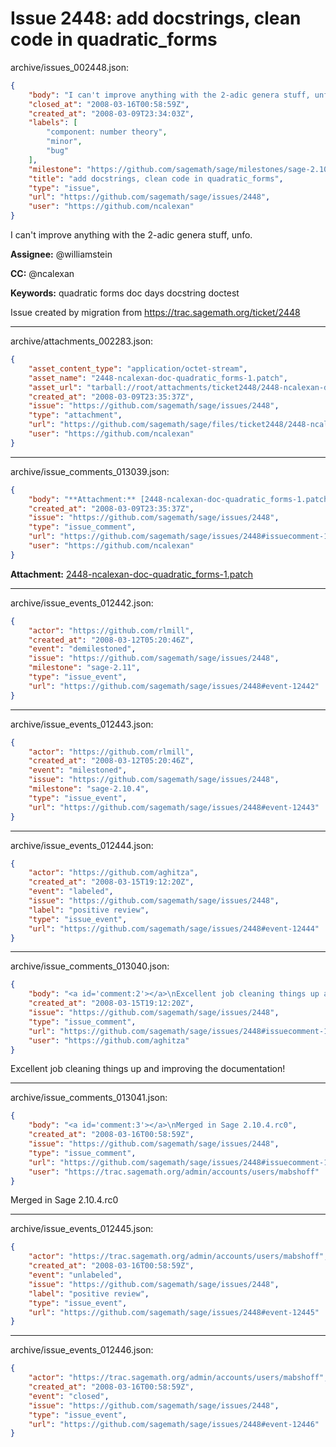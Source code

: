 # Issue 2448: add docstrings, clean code in quadratic_forms

archive/issues_002448.json:
```json
{
    "body": "I can't improve anything with the 2-adic genera stuff, unfo.\n\n**Assignee:** @williamstein\n\n**CC:**  @ncalexan\n\n**Keywords:** quadratic forms doc days docstring doctest\n\nIssue created by migration from https://trac.sagemath.org/ticket/2448\n\n",
    "closed_at": "2008-03-16T00:58:59Z",
    "created_at": "2008-03-09T23:34:03Z",
    "labels": [
        "component: number theory",
        "minor",
        "bug"
    ],
    "milestone": "https://github.com/sagemath/sage/milestones/sage-2.10.4",
    "title": "add docstrings, clean code in quadratic_forms",
    "type": "issue",
    "url": "https://github.com/sagemath/sage/issues/2448",
    "user": "https://github.com/ncalexan"
}
```
I can't improve anything with the 2-adic genera stuff, unfo.

**Assignee:** @williamstein

**CC:**  @ncalexan

**Keywords:** quadratic forms doc days docstring doctest

Issue created by migration from https://trac.sagemath.org/ticket/2448





---

archive/attachments_002283.json:
```json
{
    "asset_content_type": "application/octet-stream",
    "asset_name": "2448-ncalexan-doc-quadratic_forms-1.patch",
    "asset_url": "tarball://root/attachments/ticket2448/2448-ncalexan-doc-quadratic_forms-1.patch",
    "created_at": "2008-03-09T23:35:37Z",
    "issue": "https://github.com/sagemath/sage/issues/2448",
    "type": "attachment",
    "url": "https://github.com/sagemath/sage/files/ticket2448/2448-ncalexan-doc-quadratic_forms-1.patch",
    "user": "https://github.com/ncalexan"
}
```



---

archive/issue_comments_013039.json:
```json
{
    "body": "**Attachment:** [2448-ncalexan-doc-quadratic_forms-1.patch](https://github.com/sagemath/sage/files/ticket2448/2448-ncalexan-doc-quadratic_forms-1.patch)",
    "created_at": "2008-03-09T23:35:37Z",
    "issue": "https://github.com/sagemath/sage/issues/2448",
    "type": "issue_comment",
    "url": "https://github.com/sagemath/sage/issues/2448#issuecomment-13039",
    "user": "https://github.com/ncalexan"
}
```

**Attachment:** [2448-ncalexan-doc-quadratic_forms-1.patch](https://github.com/sagemath/sage/files/ticket2448/2448-ncalexan-doc-quadratic_forms-1.patch)



---

archive/issue_events_012442.json:
```json
{
    "actor": "https://github.com/rlmill",
    "created_at": "2008-03-12T05:20:46Z",
    "event": "demilestoned",
    "issue": "https://github.com/sagemath/sage/issues/2448",
    "milestone": "sage-2.11",
    "type": "issue_event",
    "url": "https://github.com/sagemath/sage/issues/2448#event-12442"
}
```



---

archive/issue_events_012443.json:
```json
{
    "actor": "https://github.com/rlmill",
    "created_at": "2008-03-12T05:20:46Z",
    "event": "milestoned",
    "issue": "https://github.com/sagemath/sage/issues/2448",
    "milestone": "sage-2.10.4",
    "type": "issue_event",
    "url": "https://github.com/sagemath/sage/issues/2448#event-12443"
}
```



---

archive/issue_events_012444.json:
```json
{
    "actor": "https://github.com/aghitza",
    "created_at": "2008-03-15T19:12:20Z",
    "event": "labeled",
    "issue": "https://github.com/sagemath/sage/issues/2448",
    "label": "positive review",
    "type": "issue_event",
    "url": "https://github.com/sagemath/sage/issues/2448#event-12444"
}
```



---

archive/issue_comments_013040.json:
```json
{
    "body": "<a id='comment:2'></a>\nExcellent job cleaning things up and improving the documentation!",
    "created_at": "2008-03-15T19:12:20Z",
    "issue": "https://github.com/sagemath/sage/issues/2448",
    "type": "issue_comment",
    "url": "https://github.com/sagemath/sage/issues/2448#issuecomment-13040",
    "user": "https://github.com/aghitza"
}
```

<a id='comment:2'></a>
Excellent job cleaning things up and improving the documentation!



---

archive/issue_comments_013041.json:
```json
{
    "body": "<a id='comment:3'></a>\nMerged in Sage 2.10.4.rc0",
    "created_at": "2008-03-16T00:58:59Z",
    "issue": "https://github.com/sagemath/sage/issues/2448",
    "type": "issue_comment",
    "url": "https://github.com/sagemath/sage/issues/2448#issuecomment-13041",
    "user": "https://trac.sagemath.org/admin/accounts/users/mabshoff"
}
```

<a id='comment:3'></a>
Merged in Sage 2.10.4.rc0



---

archive/issue_events_012445.json:
```json
{
    "actor": "https://trac.sagemath.org/admin/accounts/users/mabshoff",
    "created_at": "2008-03-16T00:58:59Z",
    "event": "unlabeled",
    "issue": "https://github.com/sagemath/sage/issues/2448",
    "label": "positive review",
    "type": "issue_event",
    "url": "https://github.com/sagemath/sage/issues/2448#event-12445"
}
```



---

archive/issue_events_012446.json:
```json
{
    "actor": "https://trac.sagemath.org/admin/accounts/users/mabshoff",
    "created_at": "2008-03-16T00:58:59Z",
    "event": "closed",
    "issue": "https://github.com/sagemath/sage/issues/2448",
    "type": "issue_event",
    "url": "https://github.com/sagemath/sage/issues/2448#event-12446"
}
```
